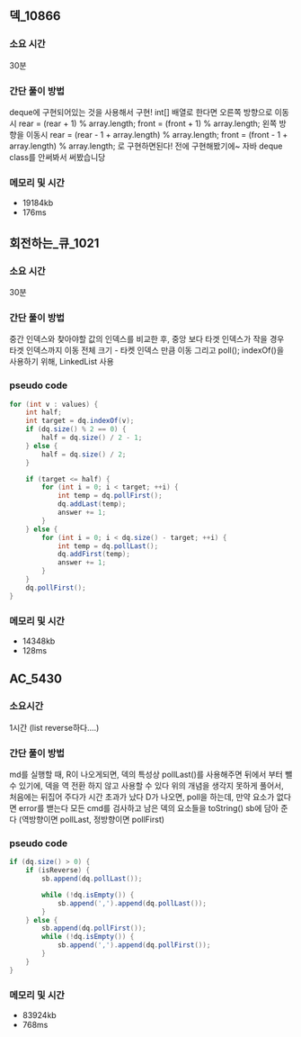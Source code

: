 ## 덱_10866
### 소요 시간
30분

### 간단 풀이 방법
deque에 구현되어있는 것을 사용해서 구현!
int[] 배열로 한다면
오른쪽 방향으로 이동시
rear = (rear + 1) % array.length;
front = (front + 1) % array.length;
왼쪽 방향을 이동시
rear = (rear - 1 + array.length) % array.length;
front = (front - 1 + array.length) % array.length; 로 구현하면된다!
전에 구현해봤기에~ 자바 deque class를 안써봐서 써봤습니당

### 메모리 및 시간
- 19184kb
- 176ms

## 회전하는_큐_1021
### 소요 시간
30분

### 간단 풀이 방법
중간 인덱스와 찾아야할 값의 인덱스를 비교한 후,
중앙 보다 타겟 인덱스가 작을 경우 타겟 인덱스까지 이동
전체 크기 - 타켓 인덱스 만큼 이동
그리고 poll();
indexOf()을 사용하기 위해, LinkedList 사용

### pseudo code
```java
for (int v : values) {
    int half;
    int target = dq.indexOf(v);
    if (dq.size() % 2 == 0) {
        half = dq.size() / 2 - 1;
    } else {
        half = dq.size() / 2;
    }

    if (target <= half) {
        for (int i = 0; i < target; ++i) {
            int temp = dq.pollFirst();
            dq.addLast(temp);
            answer += 1;
        }
    } else {
        for (int i = 0; i < dq.size() - target; ++i) {
            int temp = dq.pollLast();
            dq.addFirst(temp);
            answer += 1;
        }
    }
    dq.pollFirst();
}
```

### 메모리 및 시간
- 14348kb
- 128ms

## AC_5430
### 소요시간
1시간 (list reverse하다....)

### 간단 풀이 방법
md를 실행할 때, R이 나오게되면, 덱의 특성상 pollLast()를 사용해주면 뒤에서 부터 뺄 수 있기에, 덱을 역 전환 하지 않고 사용할 수 있다
위의 개념을 생각지 못하게 풀어서, 처음에는 뒤집어 주다가 시간 초과가 났다
D가 나오면, poll을 하는데, 만약 요소가 없다면 error를 밷는다
모든 cmd를 검사하고 남은 덱의 요소들을 toString() sb에 담아 준다 (역방향이면 pollLast, 정방향이면 pollFirst)

### pseudo code
```java
if (dq.size() > 0) {
    if (isReverse) {
        sb.append(dq.pollLast());

        while (!dq.isEmpty()) {
            sb.append(',').append(dq.pollLast());
        }
    } else {
        sb.append(dq.pollFirst());
        while (!dq.isEmpty()) {
            sb.append(',').append(dq.pollFirst());
        }
    }
}
```

### 메모리 및 시간
- 83924kb
- 768ms